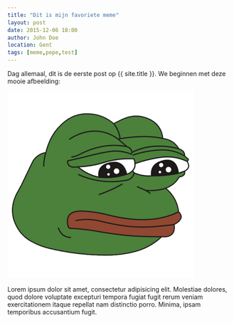 ```yaml
---
title: "Dit is mijn favoriete meme"
layout: post
date: 2015-12-06 18:00
author: John Doe
location: Gent
tags: [meme,pepe,test]
---
```

Dag allemaal, dit is de eerste post op {{ site.title }}. We beginnen met deze mooie afbeelding:

![get memed guise](pepe.png)

Lorem ipsum dolor sit amet, consectetur adipisicing elit. Molestiae dolores, quod dolore voluptate excepturi tempora fugiat fugit rerum veniam exercitationem itaque repellat nam distinctio porro. Minima, ipsam temporibus accusantium fugit.